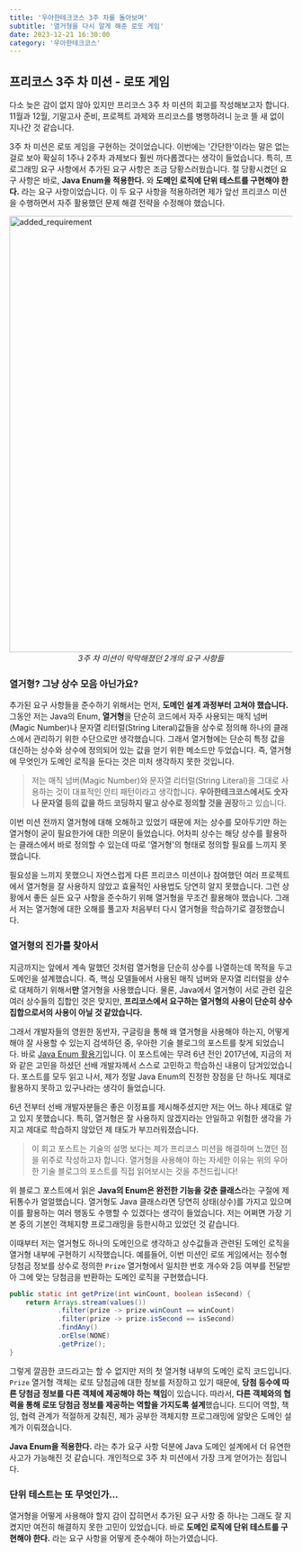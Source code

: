 ```yaml
---
title: '우아한테크코스 3주 차를 돌아보며'
subtitle: '열거형을 다시 알게 해준 로또 게임'
date: 2023-12-21 16:30:00
category: '우아한테크코스'
---
```


## 프리코스 3주 차 미션 - 로또 게임

다소 늦은 감이 없지 않아 있지만 프리코스 3주 차 미션의 회고를 작성해보고자 합니다. 11월과 12월, 기말고사 준비, 프로젝트 과제와 프리코스를 병행하려니 눈코 뜰 새 없이 지나간 것 같습니다.

3주 차 미션은 로또 게임을 구현하는 것이었습니다. 이번에는 '간단한'이라는 말은 없는 걸로 보아 확실히 1주나 2주차 과제보다 훨씬 까다롭겠다는 생각이 들었습니다. 특히, 프로그래밍 요구 사항에서 추가된 요구 사항은 조금 당황스러웠습니다. 절 당황시켰던 요구 사항은 바로, **Java Enum을 적용한다.** 와 **도메인 로직에 단위 테스트를 구현해야 한다.** 라는 요구 사항이었습니다. 이 두 요구 사항을 적용하려면 제가 앞선 프리코스 미션을 수행하면서 자주 활용했던 문제 해결 전략을 수정해야 했습니다.

<img width="775" alt="added_requirement" src="https://github.com/hangillee/coderoad.kr/assets/14046092/698ad591-f5e2-48ab-94bc-979a0feaffa3">

<div align="center"><I>3주 차 미션이 막막해졌던 2개의 요구 사항들</I></div>

### 열거형? 그냥 상수 모음 아닌가요?

추가된 요구 사항들을 준수하기 위해서는 먼저, **도메인 설계 과정부터 고쳐야 했습니다.** 그동안 저는 Java의 Enum, **열거형**을 단순히 코드에서 자주 사용되는 매직 넘버(Magic Number)나 문자열 리터럴(String Literal)값들을 상수로 정의해 하나의 클래스에서 관리하기 위한 수단으로만 생각했습니다. 그래서 열거형에는 단순히 특정 값을 대신하는 상수와 상수에 정의되어 있는 값을 얻기 위한 메소드만 두었습니다. 즉, 열거형에 무엇인가 도메인 로직을 둔다는 것은 미처 생각하지 못한 것입니다.

> 저는 매직 넘버(Magic Number)와 문자열 리터럴(String Literal)을 그대로 사용하는 것이 대표적인 안티 패턴이라고 생각합니다. **우아한테크코스에서도 숫자나 문자열 등의 값을 하드 코딩하지 말고 상수로 정의할 것을 권장**하고 있습니다.

이번 미션 전까지 열거형에 대해 오해하고 있었기 때문에 저는 상수를 모아두기만 하는 열거형이 굳이 필요한가에 대한 의문이 들었습니다. 어차피 상수는 해당 상수를 활용하는 클래스에서 바로 정의할 수 있는데 따로 '열거형'의 형태로 정의할 필요를 느끼지 못했습니다.

필요성을 느끼지 못했으니 자연스럽게 다른 프리코스 미션이나 참여했던 여러 프로젝트에서 열거형을 잘 사용하지 않았고 효율적인 사용법도 당연히 알지 못했습니다. 그런 상황에서 좋든 실든 요구 사항을 준수하기 위해 열거형을 무조건 활용해야 했습니다. 그래서 저는 열거형에 대한 오해를 풀고자 처음부터 다시 열거형을 학습하기로 결정했습니다.

### 열거형의 진가를 찾아서

지금까지는 앞에서 계속 말했던 것처럼 열거형을 단순히 상수를 나열하는데 목적을 두고 도메인을 설계했습니다. 즉, 핵심 모델들에서 사용된 매직 넘버와 문자열 리터럴을 상수로 대체하기 위해서**만** 열거형을 사용했습니다. 물론, Java에서 열거형이 서로 관련 깊은 여러 상수들의 집합인 것은 맞지만, **프리코스에서 요구하는 열거형의 사용이 단순히 상수 집합으로서의 사용이 아닐 것 같았습니다.**

그래서 개발자들의 영원한 동반자, 구글링을 통해 왜 열거형을 사용해야 하는지, 어떻게 해야 잘 사용할 수 있는지 검색하던 중, 우아한 기술 블로그의 포스트를 찾게 되었습니다. 바로 [Java Enum 활용기](https://techblog.woowahan.com/2527/)입니다. 이 포스트에는 무려 6년 전인 2017년에, 지금의 저와 같은 고민을 하셨던 선배 개발자께서 스스로 고민하고 학습하신 내용이 담겨있었습니다. 포스트를 모두 읽고 나서, 제가 정말 Java Enum의 진정한 장점을 단 하나도 제대로 활용하지 못하고 있구나라는 생각이 들었습니다.

6년 전부터 선배 개발자분들은 좋은 이정표를 제시해주셨지만 저는 어느 하나 제대로 알고 있지 못했습니다. 특히, 열거형은 잘 사용하지 않겠지라는 안일하고 위험한 생각을 가지고 제대로 학습하지 않았던 제 태도가 부끄러워졌습니다.

> 이 회고 포스트는 기술의 설명 보다는 제가 프리코스 미션을 해결하며 느꼈던 점을 위주로 작성하고자 합니다. 열거형을 사용해야 하는 자세한 이유는 위의 우아한 기술 블로그의 포스트를 직접 읽어보시는 것을 추천드립니다!

위 블로그 포스트에서 읽은 **Java의 Enum은 완전한 기능을 갖춘 클래스**라는 구절에 제 뒤통수가 얼얼했습니다. 열거형도 Java 클래스라면 당연히 상태(상수)를 가지고 있으며 이를 활용하는 여러 행동도 수행할 수 있겠다는 생각이 들었습니다. 저는 어쩌면 가장 기본 중의 기본인 객체지향 프로그래밍을 등한시하고 있었던 것 같습니다.

이때부터 저는 열거형도 하나의 도메인으로 생각하고 상수값들과 관련된 도메인 로직을 열거형 내부에 구현하기 시작했습니다. 예를들어, 이번 미션인 로또 게임에서는 정수형 당첨금 정보를 상수로 정의한 `Prize` 열거형에서 일치한 번호 개수와 2등 여부를 전달받아 그에 맞는 당첨금을 반환하는 도메인 로직을 구현했습니다.

```java
public static int getPrize(int winCount, boolean isSecond) {
    return Arrays.stream(values())
            .filter(prize -> prize.winCount == winCount)
            .filter(prize -> prize.isSecond == isSecond)
            .findAny()
            .orElse(NONE)
            .getPrize();
}
```

그렇게 깔끔한 코드라고는 할 수 없지만 저의 첫 열거형 내부의 도메인 로직 코드입니다. `Prize` 열거형 객체는 로또 당첨금에 대한 정보를 저장하고 있기 때문에, **당첨 등수에 따른 당첨금 정보를 다른 객체에 제공해야 하는 책임**이 있습니다. 따라서, **다른 객체와의 협력을 통해 로또 당첨금 정보를 제공하는 역할을 가지도록 설계**했습니다. 드디어 역할, 책임, 협력 관계가 적절하게 갖춰진, 제가 공부한 객체지향 프로그래밍에 알맞은 도메인 설계가 이뤄졌습니다.

**Java Enum을 적용한다.** 라는 추가 요구 사항 덕분에 Java 도메인 설계에서 더 유연한 사고가 가능해진 것 같습니다. 개인적으로 3주 차 미션에서 가장 크게 얻어가는 점입니다.

### 단위 테스트는 또 무엇인가...

열거형을 어떻게 사용해야 할지 감이 잡히면서 추가된 요구 사항 중 하나는 그래도 잘 지켰지만 여전히 해결하지 못한 고민이 있었습니다. 바로 **도메인 로직에 단위 테스트를 구현해야 한다.** 라는 요구 사항을 어떻게 준수해야 하는가였습니다.
